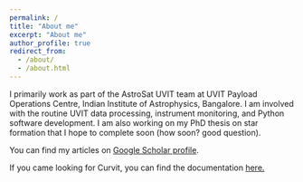 ```yaml
---
permalink: /
title: "About me"
excerpt: "About me"
author_profile: true
redirect_from: 
  - /about/
  - /about.html
---
```


<!-- I am currently working at the AstroSat UVIT Payload Operations Centre, Indian Institute of Astrophysics, Bangalore.   -->
I primarily work as part of the AstroSat UVIT team at UVIT Payload Operations Centre, Indian Institute of Astrophysics, Bangalore. I am involved with the routine UVIT data processing, instrument monitoring, and Python software development. I am also working on my PhD thesis on star formation that I hope to complete soon (how soon? good question). 

You can find my articles on <a href="https://scholar.google.co.in/citations?user=zSnUDggAAAAJ&hl=en">Google Scholar profile</a>.

If you came looking for Curvit, you can find the documentation <a href="https://curvit.readthedocs.io">here.</a>

